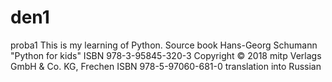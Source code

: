 # den1
proba1
This is my learning of Python. Source book Hans-Georg Schumann "Python for kids" 
ISBN 978-3-95845-320-3  Copyright © 2018 mitp Verlags GmbH & Co. KG, Frechen
ISBN 978-5-97060-681-0 translation into Russian
